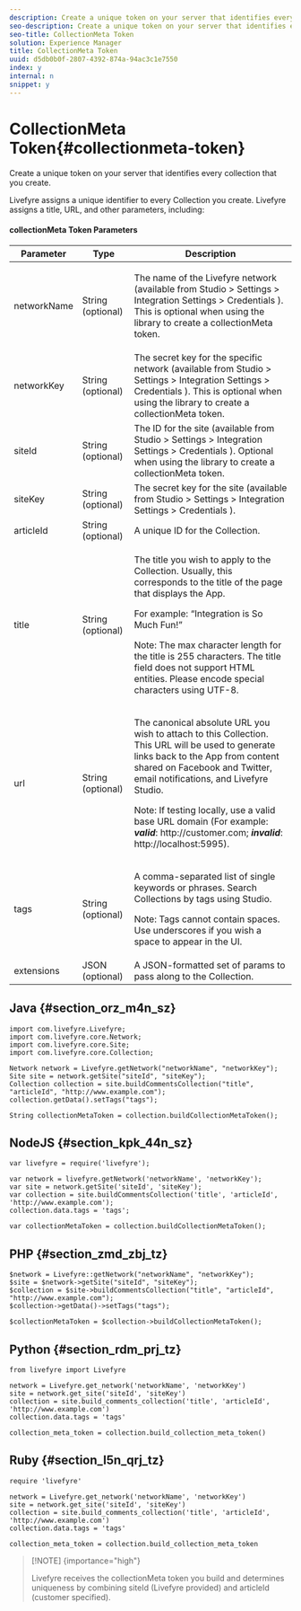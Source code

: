 ```yaml
---
description: Create a unique token on your server that identifies every collection that you create.
seo-description: Create a unique token on your server that identifies every collection that you create.
seo-title: CollectionMeta Token
solution: Experience Manager
title: CollectionMeta Token
uuid: d5db0b0f-2807-4392-874a-94ac3c1e7550
index: y
internal: n
snippet: y
---
```


# CollectionMeta Token{#collectionmeta-token}

Create a unique token on your server that identifies every collection that you create.

<a id="section_ort_f4n_sz"></a>

Livefyre assigns a unique identifier to every Collection you create. Livefyre assigns a title, URL, and other parameters, including:

#### collectionMeta Token Parameters
<table frame="all" rowsep="1" colsep="1" id="table_ggl_gnn_sz">  
 <thead> 
  <tr> 
   <th class="entry"> Parameter </th> 
   <th class="entry"> Type </th> 
   <th class="entry"> Description </th> 
  </tr> 
 </thead>
 <tbody> 
  <tr> 
   <td> networkName </td> 
   <td> String (optional) </td> 
   <td> <p>The name of the Livefyre network (available from <span class="uicontrol"> Studio &gt; Settings &gt; Integration Settings &gt; Credentials </span>). This is optional when using the library to create a collectionMeta token.</p> </td> 
  </tr> 
  <tr> 
   <td> networkKey </td> 
   <td> String (optional) </td> 
   <td> The secret key for the specific network (available from <span class="uicontrol"> Studio &gt; Settings &gt; Integration Settings &gt; Credentials </span>). This is optional when using the library to create a collectionMeta token. </td> 
  </tr> 
  <tr> 
   <td> siteId </td> 
   <td> String (optional) </td> 
   <td> The ID for the site (available from <span class="uicontrol"> Studio &gt; Settings &gt; Integration Settings &gt; Credentials </span>). Optional when using the library to create a collectionMeta token. </td> 
  </tr> 
  <tr> 
   <td> siteKey </td> 
   <td> String (optional) </td> 
   <td> The secret key for the site (available from <span class="uicontrol"> Studio &gt; Settings &gt; Integration Settings &gt; Credentials </span>). </td> 
  </tr> 
  <tr> 
   <td> articleId </td> 
   <td> String (optional) </td> 
   <td> A unique ID for the Collection. </td> 
  </tr> 
  <tr> 
   <td> title </td> 
   <td> String (optional) </td> 
   <td> <p>The title you wish to apply to the Collection. Usually, this corresponds to the title of the page that displays the App.</p> <p>For example: “Integration is So Much Fun!”</p> <p>Note:  The max character length for the title is 255 characters. The title field does not support HTML entities. Please encode special characters using UTF-8. </p> </td> 
  </tr> 
  <tr> 
   <td> url </td> 
   <td> String (optional) </td> 
   <td> <p>The canonical absolute URL you wish to attach to this Collection. This URL will be used to generate links back to the App from content shared on Facebook and Twitter, email notifications, and Livefyre Studio.</p> <p>Note:  If testing locally, use a valid base URL domain (For example: <i><b>valid</b></i>: http://customer.com; <i><b>invalid</b></i>: http://localhost:5995). </p> </td> 
  </tr> 
  <tr> 
   <td> tags </td> 
   <td> String (optional) </td> 
   <td> <p>A comma-separated list of single keywords or phrases. Search Collections by tags using Studio. </p> <p>Note:  Tags cannot contain spaces. Use underscores if you wish a space to appear in the UI. </p> </td> 
  </tr> 
  <tr> 
   <td> extensions </td> 
   <td> JSON (optional) </td> 
   <td> A JSON-formatted set of params to pass along to the Collection. </td> 
  </tr> 
 </tbody> 
</table>

## Java {#section_orz_m4n_sz}

```
import com.livefyre.Livefyre; 
import com.livefyre.core.Network; 
import com.livefyre.core.Site; 
import com.livefyre.core.Collection; 
  
Network network = Livefyre.getNetwork("networkName", "networkKey"); 
Site site = network.getSite("siteId", "siteKey"); 
Collection collection = site.buildCommentsCollection("title", "articleId", "http://www.example.com"); 
collection.getData().setTags("tags"); 
  
String collectionMetaToken = collection.buildCollectionMetaToken();

```

## NodeJS {#section_kpk_44n_sz}

```
var livefyre = require('livefyre'); 
  
var network = livefyre.getNetwork('networkName', 'networkKey'); 
var site = network.getSite('siteId', 'siteKey'); 
var collection = site.buildCommentsCollection('title', 'articleId', 'http://www.example.com'); 
collection.data.tags = 'tags'; 
  
var collectionMetaToken = collection.buildCollectionMetaToken(); 

```

## PHP {#section_zmd_zbj_tz}

```
$network = Livefyre::getNetwork("networkName", "networkKey"); 
$site = $network->getSite("siteId", "siteKey"); 
$collection = $site->buildCommentsCollection("title", "articleId", "http://www.example.com"); 
$collection->getData()->setTags("tags"); 
  
$collectionMetaToken = $collection->buildCollectionMetaToken();
```

## Python {#section_rdm_prj_tz}

```
from livefyre import Livefyre 
  
network = Livefyre.get_network('networkName', 'networkKey') 
site = network.get_site('siteId', 'siteKey') 
collection = site.build_comments_collection('title', 'articleId', 'http://www.example.com') 
collection.data.tags = 'tags' 
  
collection_meta_token = collection.build_collection_meta_token()
```

## Ruby {#section_l5n_qrj_tz}

```
require 'livefyre' 
  
network = Livefyre.get_network('networkName', 'networkKey') 
site = network.get_site('siteId', 'siteKey') 
collection = site.build_comments_collection('title', 'articleId', 'http://www.example.com') 
collection.data.tags = 'tags' 
  
collection_meta_token = collection.build_collection_meta_token 

```

>[!NOTE] {importance="high"}
>
>Livefyre receives the collectionMeta token you build and determines uniqueness by combining siteId (Livefyre provided) and articleId (customer specified).

